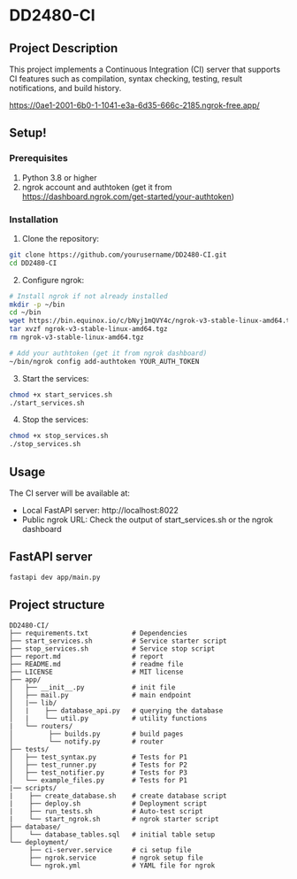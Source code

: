 # DD2480-CI

## Project Description

This project implements a Continuous Integration (CI) server that supports CI features such as compilation, syntax checking, testing, result notifications, and build history.

https://0ae1-2001-6b0-1-1041-e3a-6d35-666c-2185.ngrok-free.app/

## Setup!

### Prerequisites

1. Python 3.8 or higher
2. ngrok account and authtoken (get it from https://dashboard.ngrok.com/get-started/your-authtoken)

### Installation

1. Clone the repository:

```bash
git clone https://github.com/yourusername/DD2480-CI.git
cd DD2480-CI
```

2. Configure ngrok:

```bash
# Install ngrok if not already installed
mkdir -p ~/bin
cd ~/bin
wget https://bin.equinox.io/c/bNyj1mQVY4c/ngrok-v3-stable-linux-amd64.tgz
tar xvzf ngrok-v3-stable-linux-amd64.tgz
rm ngrok-v3-stable-linux-amd64.tgz

# Add your authtoken (get it from ngrok dashboard)
~/bin/ngrok config add-authtoken YOUR_AUTH_TOKEN
```

3. Start the services:

```bash
chmod +x start_services.sh
./start_services.sh
```

4. Stop the services:

```bash
chmod +x stop_services.sh
./stop_services.sh
```

## Usage

The CI server will be available at:

- Local FastAPI server: http://localhost:8022
- Public ngrok URL: Check the output of start_services.sh or the ngrok dashboard

## FastAPI server

```bash
fastapi dev app/main.py
```

## Project structure

```
DD2480-CI/
├── requirements.txt           # Dependencies
├── start_services.sh          # Service starter script
├── stop_services.sh           # Service stop script
├── report.md                  # report
├── README.md                  # readme file
├── LICENSE                    # MIT license
├── app/
│   ├── __init__.py            # init file
│   ├── mail.py                # main endpoint
│   |── lib/
│   |    ├── database_api.py   # querying the database
│   |    └── util.py           # utility functions
|   └── routers/
│         ├── builds.py        # build pages
│         └── notify.py        # router
├── tests/
│   ├── test_syntax.py         # Tests for P1
│   ├── test_runner.py         # Tests for P2
│   ├── test_notifier.py       # Tests for P3
│   └── example_files.py       # Tests for P1
|── scripts/
|    ├── create_database.sh    # create database script
|    ├── deploy.sh             # Deployment script
|    ├── run_tests.sh          # Auto-test script
|    └── start_ngrok.sh        # ngrok starter script
├── database/
│    └── database_tables.sql   # initial table setup
└── deployment/
     ├── ci-server.service     # ci setup file
     ├── ngrok.service         # ngrok setup file
     └── ngrok.yml             # YAML file for ngrok

```
